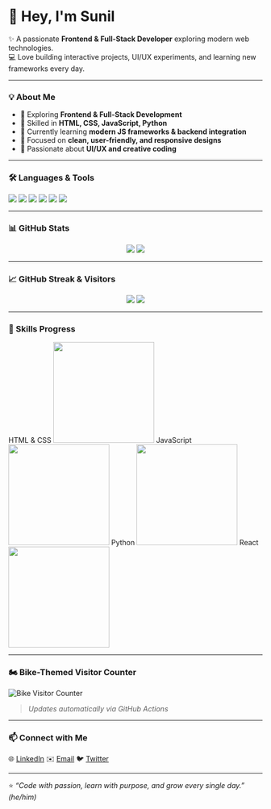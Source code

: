 # 👋 Hey, I'm Sunil

✨ A passionate **Frontend & Full-Stack Developer** exploring modern web technologies.  
💻 Love building interactive projects, UI/UX experiments, and learning new frameworks every day.  

---

### 💡 About Me
- 🚀 Exploring **Frontend & Full-Stack Development**  
- 🧠 Skilled in **HTML, CSS, JavaScript, Python**  
- 🌱 Currently learning **modern JS frameworks & backend integration**  
- 🎯 Focused on **clean, user-friendly, and responsive designs**  
- 🎨 Passionate about **UI/UX and creative coding**

---

### 🛠️ Languages & Tools
<p align="left">
  <img src="https://img.shields.io/badge/HTML5-E34F26?style=for-the-badge&logo=html5&logoColor=white" />
  <img src="https://img.shields.io/badge/CSS3-1572B6?style=for-the-badge&logo=css3&logoColor=white" />
  <img src="https://img.shields.io/badge/JavaScript-F7DF1E?style=for-the-badge&logo=javascript&logoColor=black" />
  <img src="https://img.shields.io/badge/Python-3776AB?style=for-the-badge&logo=python&logoColor=white" />
  <img src="https://img.shields.io/badge/React-61DAFB?style=for-the-badge&logo=react&logoColor=black" />
  <img src="https://img.shields.io/badge/Node.js-339933?style=for-the-badge&logo=node.js&logoColor=white" />
</p>

---

### 📊 GitHub Stats
<p align="center">
  <img src="https://github-readme-stats.vercel.app/api?username=suneel2506&show_icons=true&theme=radical&count_private=true" />
  <img src="https://github-readme-stats.vercel.app/api/top-langs/?username=suneel2506&layout=compact&theme=radical" />
</p>

---

### 📈 GitHub Streak & Visitors
<p align="center">
  <img src="https://github-readme-streak-stats.herokuapp.com/?user=suneel2506&theme=radical" />
  <img src="https://badges.pufler.dev/visits/suneel2506?color=blue&style=for-the-badge" />
</p>

---

### 🎨 Skills Progress
<p align="left">
  HTML & CSS  
  <img src="https://raw.githubusercontent.com/suneel2506/suneel2506/main/html-css-progress.svg" width="200"/>  
  JavaScript  
  <img src="https://raw.githubusercontent.com/suneel2506/suneel2506/main/js-progress.svg" width="200"/>  
  Python  
  <img src="https://raw.githubusercontent.com/suneel2506/suneel2506/main/python-progress.svg" width="200"/>  
  React  
  <img src="https://raw.githubusercontent.com/suneel2506/suneel2506/main/react-progress.svg" width="200"/>  
</p>

---

### 🏍️ Bike-Themed Visitor Counter
![Bike Visitor Counter](https://raw.githubusercontent.com/suneel2506/suneel2506/main/github-readme-assets/bike-counter.svg)  
> *Updates automatically via GitHub Actions*

---

### 📫 Connect with Me
<p align="left">
  🌐 <a href="https://linkedin.com/in/your-linkedin" target="_blank">LinkedIn</a>  
  ✉️ <a href="mailto:youremail@gmail.com">Email</a>  
  🐦 <a href="https://twitter.com/your-twitter" target="_blank">Twitter</a>
</p>

---

⭐ *“Code with passion, learn with purpose, and grow every single day.”*  
*(he/him)*
